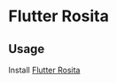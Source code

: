 # Flutter Rosita

## Usage
Install [Flutter Rosita](https://github.com/flutter-rosita/flutter-rosita)